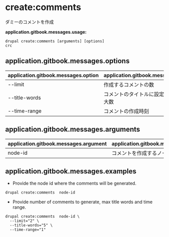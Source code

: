 # create:comments
ダミーのコメントを作成

**application.gitbook.messages.usage:**
```
drupal create:comments [arguments] [options]
crc
```

## application.gitbook.messages.options
application.gitbook.messages.option | application.gitbook.messages.details
-------|-------------
--limit | 作成するコメントの数
--title-words | コメントのタイトルに設定する単語の最大数
--time-range | コメントの作成時刻

## application.gitbook.messages.arguments
application.gitbook.messages.argument | application.gitbook.messages.details
---------|-------------
node-id | コメントを作成するノードのID

## application.gitbook.messages.examples
* Provide the node id where the comments will be generated.
```
drupal create:comments  node-id
```
* Provide number of comments to generate, max title words and time range.
```
drupal create:comments  node-id \
  --limit="2" \
  --title-words="5" \
  --time-range="1"
```
